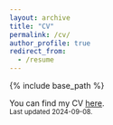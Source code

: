 ```yaml
---
layout: archive
title: "CV"
permalink: /cv/
author_profile: true
redirect_from:
  - /resume
---
```


{% include base_path %}

You can find my CV [here](https://www.dropbox.com/scl/fi/c4dh7w3kjz355jl8bi61q/CV__1_-1.pdf?rlkey=8hbyhm5xxtvwb5trm2i454q37&dl=0).<br><small>Last updated 2024-09-08.

